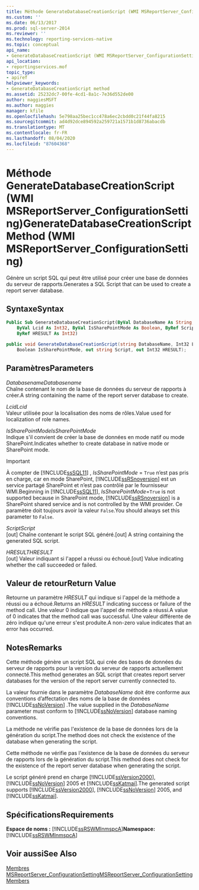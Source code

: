 ```yaml
---
title: Méthode GenerateDatabaseCreationScript (WMI MSReportServer_ConfigurationSetting) | Microsoft Docs
ms.custom: ''
ms.date: 06/13/2017
ms.prod: sql-server-2014
ms.reviewer: ''
ms.technology: reporting-services-native
ms.topic: conceptual
api_name:
- GenerateDatabaseCreationScript (WMI MSReportServer_ConfigurationSetting Class)
api_location:
- reportingservices.mof
topic_type:
- apiref
helpviewer_keywords:
- GenerateDatabaseCreationScript method
ms.assetid: 25232dc7-00fe-4cd1-8a1c-7e36d552de00
author: maggiesMSFT
ms.author: maggies
manager: kfile
ms.openlocfilehash: 5e798aa25bec1cc478a6ec2cbdd0c21f44fa8215
ms.sourcegitcommit: ad4d92dce894592a259721a1571b1d8736abacdb
ms.translationtype: MT
ms.contentlocale: fr-FR
ms.lasthandoff: 08/04/2020
ms.locfileid: "87604368"
---
```

# <a name="generatedatabasecreationscript-method-wmi-msreportserver_configurationsetting"></a><span data-ttu-id="26eda-102">Méthode GenerateDatabaseCreationScript (WMI MSReportServer_ConfigurationSetting)</span><span class="sxs-lookup"><span data-stu-id="26eda-102">GenerateDatabaseCreationScript Method (WMI MSReportServer_ConfigurationSetting)</span></span>
  <span data-ttu-id="26eda-103">Génère un script SQL qui peut être utilisé pour créer une base de données du serveur de rapports.</span><span class="sxs-lookup"><span data-stu-id="26eda-103">Generates a SQL Script that can be used to create a report server database.</span></span>  
  
## <a name="syntax"></a><span data-ttu-id="26eda-104">Syntaxe</span><span class="sxs-lookup"><span data-stu-id="26eda-104">Syntax</span></span>  
  
```vb  
Public Sub GenerateDatabaseCreationScript(ByVal DatabaseName As String, _  
    ByVal Lcid As Int32, ByVal IsSharePointMode As Boolean, ByRef Script As String, _  
    ByRef HRESULT As Int32)  
```  
  
```csharp  
public void GenerateDatabaseCreationScript(string DatabaseName, Int32 Lcid,   
    Boolean IsSharePointMode, out string Script, out Int32 HRESULT);  
```  
  
## <a name="parameters"></a><span data-ttu-id="26eda-105">Paramètres</span><span class="sxs-lookup"><span data-stu-id="26eda-105">Parameters</span></span>  
 <span data-ttu-id="26eda-106">*Databasename*</span><span class="sxs-lookup"><span data-stu-id="26eda-106">*Databasename*</span></span>  
 <span data-ttu-id="26eda-107">Chaîne contenant le nom de la base de données du serveur de rapports à créer.</span><span class="sxs-lookup"><span data-stu-id="26eda-107">A string containing the name of the report server database to create.</span></span>  
  
 <span data-ttu-id="26eda-108">*Lcid*</span><span class="sxs-lookup"><span data-stu-id="26eda-108">*Lcid*</span></span>  
 <span data-ttu-id="26eda-109">Valeur utilisée pour la localisation des noms de rôles.</span><span class="sxs-lookup"><span data-stu-id="26eda-109">Value used for localization of role names.</span></span>  
  
 <span data-ttu-id="26eda-110">*IsSharePointMode*</span><span class="sxs-lookup"><span data-stu-id="26eda-110">*IsSharePointMode*</span></span>  
 <span data-ttu-id="26eda-111">Indique s'il convient de créer la base de données en mode natif ou mode SharePoint.</span><span class="sxs-lookup"><span data-stu-id="26eda-111">Indicates whether to create database in native mode or SharePoint mode.</span></span>  
  
> [!IMPORTANT]  
>  <span data-ttu-id="26eda-112">À compter de [!INCLUDE[ssSQL11](../../includes/sssql11-md.md)] , *IsSharePointMode* = `True` n’est pas pris en charge, car en mode SharePoint, [!INCLUDE[ssRSnoversion](../../includes/ssrsnoversion-md.md)] est un service partagé SharePoint et n’est pas contrôlé par le fournisseur WMI.</span><span class="sxs-lookup"><span data-stu-id="26eda-112">Beginning in [!INCLUDE[ssSQL11](../../includes/sssql11-md.md)], *IsSharePointMode*=`True` is not supported because in SharePoint mode, [!INCLUDE[ssRSnoversion](../../includes/ssrsnoversion-md.md)] is a SharePoint shared service and is not controlled by the WMI provider.</span></span> <span data-ttu-id="26eda-113">Ce paramètre doit toujours avoir la valeur `False`.</span><span class="sxs-lookup"><span data-stu-id="26eda-113">You should always set this parameter to `False`.</span></span>  
  
 <span data-ttu-id="26eda-114">*Script*</span><span class="sxs-lookup"><span data-stu-id="26eda-114">*Script*</span></span>  
 <span data-ttu-id="26eda-115">[out] Chaîne contenant le script SQL généré.</span><span class="sxs-lookup"><span data-stu-id="26eda-115">[out] A string containing the generated SQL script.</span></span>  
  
 <span data-ttu-id="26eda-116">*HRESULT*</span><span class="sxs-lookup"><span data-stu-id="26eda-116">*HRESULT*</span></span>  
 <span data-ttu-id="26eda-117">[out] Valeur indiquant si l'appel a réussi ou échoué.</span><span class="sxs-lookup"><span data-stu-id="26eda-117">[out] Value indicating whether the call succeeded or failed.</span></span>  
  
## <a name="return-value"></a><span data-ttu-id="26eda-118">Valeur de retour</span><span class="sxs-lookup"><span data-stu-id="26eda-118">Return Value</span></span>  
 <span data-ttu-id="26eda-119">Retourne un paramètre *HRESULT* qui indique si l'appel de la méthode a réussi ou a échoué.</span><span class="sxs-lookup"><span data-stu-id="26eda-119">Returns an *HRESULT* indicating success or failure of the method call.</span></span> <span data-ttu-id="26eda-120">Une valeur 0 indique que l'appel de méthode a réussi.</span><span class="sxs-lookup"><span data-stu-id="26eda-120">A value of 0 indicates that the method call was successful.</span></span> <span data-ttu-id="26eda-121">Une valeur différente de zéro indique qu'une erreur s'est produite.</span><span class="sxs-lookup"><span data-stu-id="26eda-121">A non-zero value indicates that an error has occurred.</span></span>  
  
## <a name="remarks"></a><span data-ttu-id="26eda-122">Notes</span><span class="sxs-lookup"><span data-stu-id="26eda-122">Remarks</span></span>  
 <span data-ttu-id="26eda-123">Cette méthode génère un script SQL qui crée des bases de données du serveur de rapports pour la version du serveur de rapports actuellement connecté.</span><span class="sxs-lookup"><span data-stu-id="26eda-123">This method generates an SQL script that creates report server databases for the version of the report server currently connected to.</span></span>  
  
 <span data-ttu-id="26eda-124">La valeur fournie dans le paramètre *DatabaseName* doit être conforme aux conventions d’affectation des noms de la base de données [!INCLUDE[ssNoVersion](../../includes/ssnoversion-md.md)] .</span><span class="sxs-lookup"><span data-stu-id="26eda-124">The value supplied in the *DatabaseName* parameter must conform to [!INCLUDE[ssNoVersion](../../includes/ssnoversion-md.md)] database naming conventions.</span></span>  
  
 <span data-ttu-id="26eda-125">La méthode ne vérifie pas l'existence de la base de données lors de la génération du script.</span><span class="sxs-lookup"><span data-stu-id="26eda-125">The method does not check the existence of the database when generating the script.</span></span>  
  
 <span data-ttu-id="26eda-126">Cette méthode ne vérifie pas l'existence de la base de données du serveur de rapports lors de la génération du script.</span><span class="sxs-lookup"><span data-stu-id="26eda-126">This method does not check for the existence of the report server database when generating the script.</span></span>  
  
 <span data-ttu-id="26eda-127">Le script généré prend en charge [!INCLUDE[ssVersion2000](../../includes/ssversion2000-md.md)], [!INCLUDE[ssNoVersion](../../includes/ssnoversion-md.md)] 2005 et [!INCLUDE[ssKatmai](../../includes/sskatmai-md.md)].</span><span class="sxs-lookup"><span data-stu-id="26eda-127">The generated script supports [!INCLUDE[ssVersion2000](../../includes/ssversion2000-md.md)], [!INCLUDE[ssNoVersion](../../includes/ssnoversion-md.md)] 2005, and [!INCLUDE[ssKatmai](../../includes/sskatmai-md.md)].</span></span>  
  
## <a name="requirements"></a><span data-ttu-id="26eda-128">Spécifications</span><span class="sxs-lookup"><span data-stu-id="26eda-128">Requirements</span></span>  
 <span data-ttu-id="26eda-129">**Espace de noms :** [!INCLUDE[ssRSWMInmspcA](../../includes/ssrswminmspca-md.md)]</span><span class="sxs-lookup"><span data-stu-id="26eda-129">**Namespace:** [!INCLUDE[ssRSWMInmspcA](../../includes/ssrswminmspca-md.md)]</span></span>  
  
## <a name="see-also"></a><span data-ttu-id="26eda-130">Voir aussi</span><span class="sxs-lookup"><span data-stu-id="26eda-130">See Also</span></span>  
 [<span data-ttu-id="26eda-131">Membres MSReportServer_ConfigurationSetting</span><span class="sxs-lookup"><span data-stu-id="26eda-131">MSReportServer_ConfigurationSetting Members</span></span>](msreportserver-configurationsetting-members.md)  
  
  
